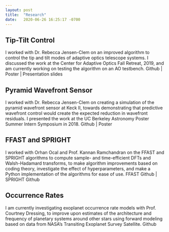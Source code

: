 ```yaml
---
layout: post
title:  "Research"
date:   2020-06-26 16:25:17 -0700
---
```

## Tip-Tilt Control
I worked with Dr. Rebecca Jensen-Clem on an improved algorithm to control the tip and tilt modes of adaptive optics telescope systems. I discussed the work at the Center for Adaptive Optics Fall Retreat, 2019, and am currently working on testing the algorithm on an AO testbench.
Github | Poster | Presentation slides

## Pyramid Wavefront Sensor
I worked with Dr. Rebecca Jensen-Clem on creating a simulation of the pyramid wavefront sensor at Keck II, towards demonstrating that predictive wavefront control would create the expected reduction in wavefront residuals. I presented the work at the UC Berkeley Astronomy Poster Summer Intern Symposium in 2018.
Github | Poster

## FFAST and SPRIGHT
I worked with Orhan Ocal and Prof. Kannan Ramchandran on the FFAST and SPRIGHT algorithms to compute sample- and time-efficient DFTs and Walsh-Hadamard transforms, to make algorithm improvements based on coding theory, investigate the effect of hyperparameters, and make a Python implementation of the algorithms for ease of use.
FFAST Github | SPRIGHT Github

## Occurrence Rates
I am currently investigating exoplanet occurrence rate models with Prof. Courtney Dressing, to improve upon estimates of the architecture and frequency of planetary systems around other stars using forward modeling based on data from NASA’s Transiting Exoplanet Survey Satellite.
Github
